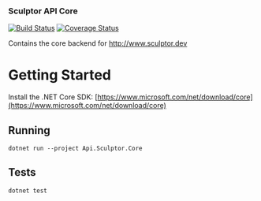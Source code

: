 ### Sculptor API Core
[![Build Status](https://travis-ci.com/sculptor-dev/api.sculptor.core.svg?branch=master)](https://travis-ci.com/sculptor-dev/api.sculptor.core) [![Coverage Status](https://coveralls.io/repos/github/sculptor-dev/api.sculptor.core/badge.svg?branch=master)](https://coveralls.io/github/sculptor-dev/api.sculptor.core?branch=master)

Contains the core backend for http://www.sculptor.dev

# Getting Started
Install the .NET Core SDK: [https://www.microsoft.com/net/download/core](https://www.microsoft.com/net/download/core)

## Running
`dotnet run --project Api.Sculptor.Core`

## Tests
`dotnet test`
